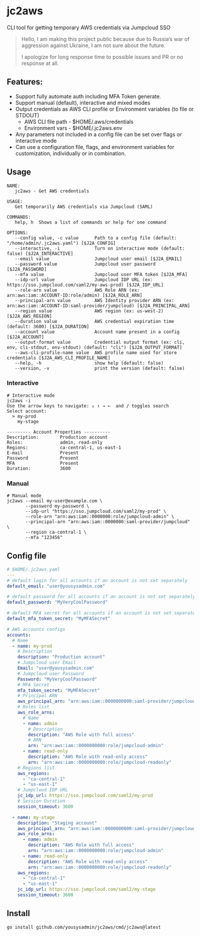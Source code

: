 # jc2aws
CLI tool for getting temporary AWS credentials via Jumpcloud SSO

> Hello, I am making this project public because due to Russia’s war of aggression against Ukraine, I am not sure about the future.
>
> I apologize for long response time to possible issues and PR or no response at all.

## Features:
- Support fully automate auth including MFA Token generate.
- Support manual (default), interactive and mixed modes
- Output credentials as AWS CLI profile or Environment variables (to file or STDOUT)
  - AWS CLI file path - $HOME/.aws/credentials
  - Environment vars - $HOME/.jc2aws.env
- Any parameters not included in a config file can be set over flags or interactive mode
- Can use a configuration file, flags, and environment variables for customization, individually or in combination.


## Usage
```
NAME:
   jc2aws - Get AWS credentials

USAGE:
   Get temporarily AWS credentials via Jumpcloud (SAML)

COMMANDS:
   help, h  Shows a list of commands or help for one command

OPTIONS:
   --config value, -c value      Path to a config file (default: "/home/admin/.jc2aws.yaml") [$J2A_CONFIG]
   --interactive, -i             Turn on interactive mode (default: false) [$J2A_INTERACTIVE]
   --email value                 Jumpcloud user email [$J2A_EMAIL]
   --password value              Jumpcloud user password [$J2A_PASSWORD]
   --mfa value                   Jumpcloud user MFA token [$J2A_MFA]
   --idp-url value               Jumpcloud IDP URL (ex: https://sso.jumpcloud.com/saml2/my-aws-prod) [$J2A_IDP_URL]
   --role-arn value              AWS Role ARN (ex: arn:aws:iam::ACCOUNT-ID:role/admin) [$J2A_ROLE_ARN]
   --principal-arn value         AWS Identity provider ARN (ex: arn:aws:iam::ACCOUNT-ID:saml-provider/jumpcloud) [$J2A_PRINCIPAL_ARN]
   --region value                AWS region (ex: us-west-2) [$J2A_AWS_REGION]
   --duration value              AWS credential expiration time (default: 3600) [$J2A_DURATION]
   --account value               Account name present in a config [$J2A_ACCOUNT]
   --output-format value         Credential output format (ex: cli, env, cli-stdout, env-stdout) (default: "cli") [$J2A_OUTPUT_FORMAT]
   --aws-cli-profile-name value  AWS profile name used for store credentials [$J2A_AWS_CLI_PROFILE_NAME]
   --help, -h                    show help (default: false)
   --version, -v                 print the version (default: false)
```
### Interactive
```shell
# Interactive mode 
jc2aws -i
Use the arrow keys to navigate: ↓ ↑ → ←  and / toggles search
Select account:
  > my-prod
    my-stage

--------- Account Properties ----------
Description:        Production account
Roles:              admin, read-only
Regions:            ca-central-1, us-east-1
E-mail              Present
Password            Present
MFA                 Present
Duration:           3600
```

### Manual
```shell
# Manual mode 
jc2aws --email my-user@example.com \
       --password my-password \
       --idp-url "https://sso.jumpcloud.com/saml2/my-prod" \
       --role-arn "arn:aws:iam::0000000:role/jumpcloud-admin" \
       --principal-arn "arn:aws:iam::0000000:saml-provider/jumpcloud" \
       --region ca-central-1 \
       --mfa "123456"
```

## Config file
```yaml
# $HOME/.jc2aws.yaml
---
# default login for all accounts if an account is not set separately
default_email: "user@yousysadmin.com"

# default password for all accounts if an account is not set separately
default_password: "MyVeryCoolPassword"

# default MFA secret for all accounts if an account is not set separately
default_mfa_token_secret: "MyMFASecret"

# AWS accounts configs
accounts:
  # Name
  - name: my-prod
    # Description
    description: "Production account"
    # Jumpcloud user Email
    Email: "user@yousysadmin.com"
    # Jumpcloud user Password
    Password: "MyVeryCoolPassword"
    # MFA Secret
    mfa_token_secret: "MyMFASecret"
    # Principal ARN
    aws_principal_arn: "arn:aws:iam::0000000000:saml-provider/jumpcloud"
    # Roles list
    aws_role_arns:
      # Name
      - name: admin
        # Description
        description: "AWS Role with full access"
        # ARN
        arn: "arn:aws:iam::0000000000:role/jumpcloud-admin"
      - name: read-only
        description: "AWS Role with read-only access"
        arn: "arn:aws:iam::0000000000:role/jumpcloud-readonly"
    # Regions list
    aws_regions:
      - "ca-central-1"
      - "us-east-1"
    # Jumpcloud IDP URL
    jc_idp_url: https://sso.jumpcloud.com/saml2/my-prod
    # Session Duration
    session_timeout: 3600

  - name: my-stage
    description: "Staging account"
    aws_principal_arn: "arn:aws:iam::0000000000:saml-provider/jumpcloud"
    aws_role_arns:
      - name: admin
        description: "AWS Role with full access"
        arn: "arn:aws:iam::0000000000:role/jumpcloud-admin"
      - name: read-only
        description: "AWS Role with read-only access"
        arn: "arn:aws:iam::0000000000:role/jumpcloud-readonly"
    aws_regions:
      - "ca-central-1"
      - "us-east-1"
    jc_idp_url: https://sso.jumpcloud.com/saml2/my-stage
    session_timeout: 3600

```

## Install 

```shell
go install github.com/yousysadmin/jc2aws/cmd/jc2aws@latest
```
